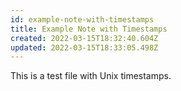 ```yaml
---
id: example-note-with-timestamps
title: Example Note with Timestamps
created: 2022-03-15T18:32:40.604Z
updated: 2022-03-15T18:33:05.498Z
---
```


This is a test file with Unix timestamps.
